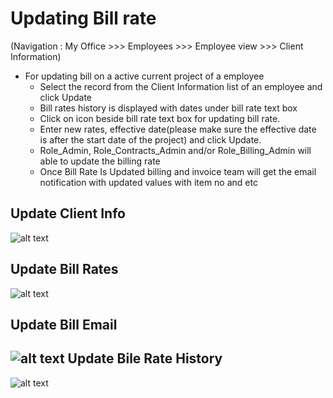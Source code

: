 Updating Bill rate
=========

(Navigation : My Office >>> Employees >>> Employee view >>> Client Information)

- For updating bill on a active current project of a employee
    - Select the record from the Client Information list of an employee and click Update
    - Bill rates history is displayed with dates under bill rate text box
    - Click on icon beside bill rate text box for updating bill rate.
    - Enter new rates, effective date(please make sure the effective date is after the start date of the project) and click Update.
    - Role_Admin, Role_Contracts_Admin and/or Role_Billing_Admin will able to update the billing rate 
    - Once Bill Rate Is Updated billing and invoice team will get the email notification with updated values with item no and etc

Update Client Info
---------------
![alt text](../images/ClientInfo_Update.png "Update Client Info")

Update Bill Rates
---------------
![alt text](../images/updtebllingrate.png "Client Information")    

Update Bill Email
---------------
![alt text](../images/billrate-email.png "Client Information")
Update Bile Rate History
---------------
![alt text](../images/update-billingrate.png "Client Information")